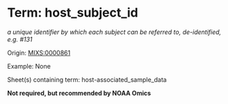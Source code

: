 # Term: host_subject_id

*a unique identifier by which each subject can be referred to, de-identified, e.g. #131*

Origin: [MIXS:0000861](https://w3id.org/mixs/0000861)

Example: None

Sheet(s) containing term: host-associated_sample_data

**Not required, but recommended by NOAA Omics**